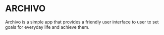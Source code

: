 # ARCHIVO # 

Archivo is a simple app that provides a friendly user interface to user to set goals for everyday life and achieve them.
